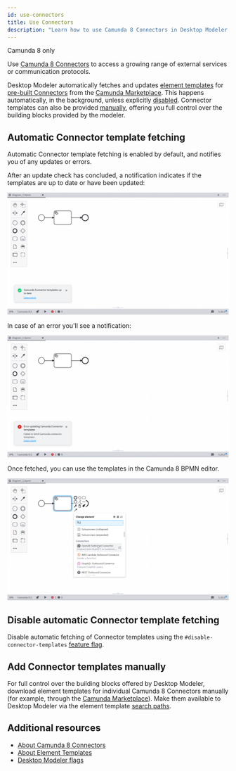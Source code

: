 ```yaml
---
id: use-connectors
title: Use Connectors
description: "Learn how to use Camunda 8 Connectors in Desktop Modeler."
---
```


<span class="badge badge--cloud">Camunda 8 only</span>

Use [Camunda 8 Connectors](../../connectors/introduction.md) to access a growing range of external services or communication protocols.

Desktop Modeler automatically fetches and updates [element templates](./element-templates/about-templates.md) for [pre-built Connectors](../../connectors/out-of-the-box-connectors/available-connectors-overview.md) from the [Camunda Marketplace](https://marketplace.camunda.com/en-US/listing?pl=3038&attr=20486&cat=107792&locale=en-US). This happens automatically, in the background, unless explicitly [disabled](#disable-automatic-connector-template-fetching). Connector templates can also be provided [manually](#add-connector-templates-manually), offering you full control over the building blocks provided by the modeler.

## Automatic Connector template fetching

Automatic Connector template fetching is enabled by default, and notifies you of any updates or errors.

After an update check has concluded, a notification indicates if the templates are up to date or have been updated:

![Camunda Connector templates up to date notification](./img/use-connectors/up-to-date.png)

In case of an error you'll see a notification:

![Error updating Camunda Connector templates notification](./img/use-connectors/error.png)

Once fetched, you can use the templates in the Camunda 8 BPMN editor.

![Using Camunda Connector templates in the Camunda 8 BPMN editor](./img/use-connectors/apply.png)

## Disable automatic Connector template fetching

Disable automatic fetching of Connector templates using the `#disable-connector-templates` [feature flag](./flags/flags.md#disable-connector-templates).

## Add Connector templates manually

For full control over the building blocks offered by Desktop Modeler, download element templates for individual Camunda 8 Connectors manually (for example, through the [Camunda Marketplace](/components/modeler/web-modeler/camunda-marketplace.md)). Make them available to Desktop Modeler via the element template [search paths](./element-templates/configuring-templates.md).

## Additional resources

- [About Camunda 8 Connectors](../../connectors/out-of-the-box-connectors/available-connectors-overview.md)
- [About Element Templates](./element-templates/about-templates.md)
- [Desktop Modeler flags](./flags/flags.md#disable-connector-templates)

